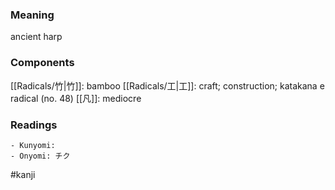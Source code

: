### Meaning

ancient harp

### Components

[[Radicals/竹|竹]]: bamboo [[Radicals/工|工]]: craft; construction; katakana e radical (no. 48) [[凡]]: mediocre

### Readings

```
- Kunyomi: 
- Onyomi: チク
```

#kanji